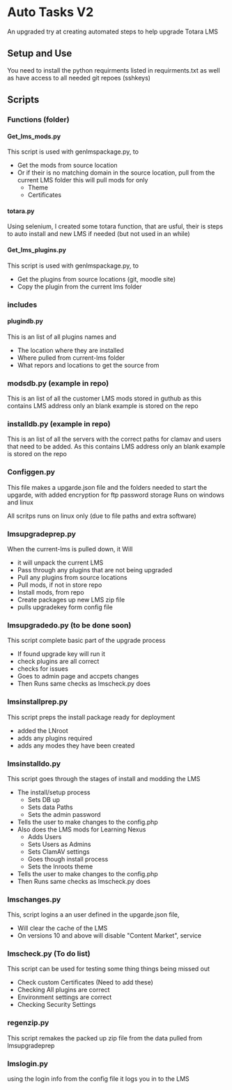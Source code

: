 # Auto Tasks V2

An upgraded try at creating automated steps to help upgrade Totara LMS

## Setup and Use

You need to install the python requirments listed in requirments.txt
as well as have access to all needed git repoes (sshkeys)

## Scripts

### Functions (folder)

#### Get_lms_mods.py
This script is used with genlmspackage.py, to
* Get the mods from source location
* Or if their is no matching domain in the source location, pull from the current LMS folder this will pull mods for only
  * Theme
  * Certificates

#### totara.py
Using selenium, I created some totara function, that are usful, their is steps to auto install and new LMS if needed (but not used in an while)

#### Get_lms_plugins.py
This script is used with genlmspackage.py, to
* Get the plugins from source locations (git, moodle site)
* Copy the plugin from the current lms folder

### includes

#### plugindb.py
This is an list of all plugins names and
* The location where they are installed
* Where pulled from current-lms folder
* What repors and locations to get the source from

### modsdb.py (example in repo)
This is an list of all the customer LMS mods stored in guthub
as this contains LMS address only an blank example is stored on the repo

### installdb.py (example in repo)
This is an list of all the servers with the correct paths for clamav and users that need to be added. As this contains LMS address only an blank example is stored on the repo


### Configgen.py
This file makes a upgarde.json file and the folders needed to start the upgarde, with added encryption for ftp password storage
Runs on windows and linux

All scritps runs on linux only (due to file paths and extra software)

### lmsupgradeprep.py
When the current-lms is pulled down, it Will
* it will unpack the current LMS
* Pass through any plugins that are not being upgraded
* Pull any plugins from source locations
* Pull mods, if not in store repo
* Install mods, from repo
* Create packages up new LMS zip file
* pulls upgradekey form config file

### lmsupgradedo.py (to be done soon)
This script complete basic part of the upgrade process
* If found upgrade key will run it
* check plugins are all correct
* checks for issues
* Goes to admin page and accpets changes
* Then Runs same checks as lmscheck.py does

### lmsinstallprep.py
This script preps the install package ready for deployment
* added the LNroot
* adds any plugins required
* adds any modes they have been created

### lmsinstalldo.py
This script goes through the stages of install and modding the LMS
* The install/setup process
  * Sets DB up
  * Sets data Paths
  * Sets the admin password
* Tells the user to make changes to the config.php
* Also does the LMS mods for Learning Nexus  
  * Adds Users
  * Sets Users as Admins
  * Sets ClamAV settings
  * Goes though install process
  * Sets the lnroots theme
* Tells the user to make changes to the config.php
* Then Runs same checks as lmscheck.py does

### lmschanges.py
This, script logins a an user defined in the upgarde.json file,
* Will clear the cache of the LMS
* On versions 10 and above will disable "Content Market", service

### lmscheck.py (To do list)
This script can be used for testing some thing things being missed out
* Check custom Certificates (Need to add these)
* Checking All plugins are correct
* Environment settings are correct
* Checking Security Settings

### regenzip.py
This script remakes the packed up zip file from the data pulled from lmsupgradeprep

### lmslogin.py
using the login info from the config file it logs you in to the LMS
